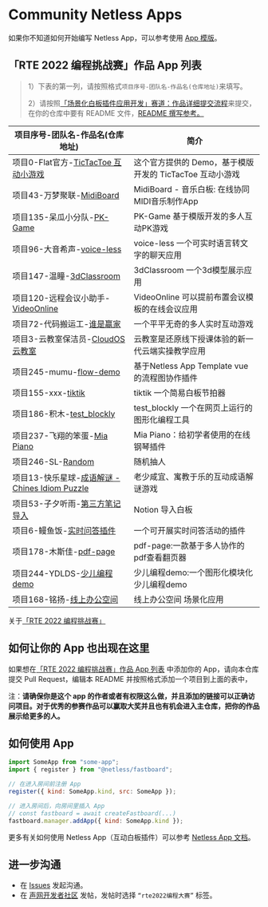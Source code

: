 # Community Netless Apps

如果你不知道如何开始编写 Netless App，可以参考使用 [App 模版](https://github.com/netless-io/community-app-template)。

## 「RTE 2022 编程挑战赛」作品 App 列表
> 1）下表的第一列，请按照格式`项目序号-团队名-作品名(仓库地址)`来填写。
> 
> 2）请按照[「场景化白板插件应用开发」赛道：作品详细提交流程](https://github.com/netless-io/community-apps/wiki/%E3%80%8C%E5%9C%BA%E6%99%AF%E5%8C%96%E7%99%BD%E6%9D%BF%E6%8F%92%E4%BB%B6%E5%BA%94%E7%94%A8%E5%BC%80%E5%8F%91%E3%80%8D%E8%B5%9B%E9%81%93%EF%BC%9A%E4%BD%9C%E5%93%81%E8%AF%A6%E7%BB%86%E6%8F%90%E4%BA%A4%E6%B5%81%E7%A8%8B)来提交，在你的仓库中要有 README 文件，[README 撰写参考。](https://github.com/netless-io/community-apps/wiki/README-%E6%92%B0%E5%86%99%E5%8F%82%E8%80%83)

| 项目序号-团队名-作品名(仓库地址)                                                          | 简介                                |
| ------------------------------------------------------------------------- | ----------------------------------- |
| 项目0-Flat官方-[TicTacToe 互动小游戏](https://github.com/Leooeloel/TicTacToe/tree/react) | 这个官方提供的 Demo，基于模版开发的 TicTacToe 互动小游戏 |
| 项目43-万梦聚联-[MidiBoard](https://github.com/CorpDreams/app-midi-board) | MidiBoard - 音乐白板: 在线协同MIDI音乐制作App |
| 项目135-呆瓜小分队-[PK-Game](https://github.com/ldyjjm/community-apps/tree/pk-game) | PK-Game 基于模版开发的多人互动PK游戏 |
| 项目96-大音希声-[voice-less](https://github.com/AvailableForTheWorld/voice-less) | voice-less 一个可实时语言转文字的聊天应用 |
| 项目147-温瞳-[3dClassroom](https://github.com/Soul-Stone/3dClassroom) | 3dClassroom 一个3d模型展示应用 |
| 项目120-远程会议小助手-[VideoOnline](https://github.com/281690733/VideoOnline.git) | VideoOnline 可以提前布置会议模板的在线会议应用 |
| 项目72-代码搬运工-[谁是赢家](https://github.com/emojiiii/crazygame) | 一个平平无奇的多人实时互动游戏 |
| 项目3-云教室保洁员-[CloudOS云教室](https://github.com/kongkang/cloud-class) | 云教室是还原线下授课体验的新一代云端实操教学应用 |
| 项目245-mumu-[flow-demo](https://github.com/mumu72738/flow-demo) | 基于Netless App Template vue的流程图协作插件 |
| 项目155-xxx-[tiktik](https://github.com/ddddouleg/tiktik) | tiktik 一个简易白板节拍器 |
| 项目186-积木-[test_blockly](https://github.com/Zasj/test_blockly/tree/vue) | test_blockly 一个在网页上运行的图形化编程工具 |
| 项目237-飞翔的笨蛋-[Mia Piano](https://github.com/syt-honey/Piano/tree/vue) | Mia Piano：给初学者使用的在线钢琴插件 |
| 项目246-SL-[Random](https://github.com/JSsheng/Random) | 随机抽人 |
| 项目13-快乐星球-[成语解谜 - Chines Idiom Puzzle](https://github.com/Zhao-hangtian/happy-star) | 老少咸宜、寓教于乐的互动成语解谜游戏 |
| 项目53-子夕听雨-[第三方笔记导入](https://github.com/lbllol365/community-app-template) | Notion 导入白板 |
| 项目6-鳗鱼饭-[实时问答插件](https://github.com/unagi-rice/real-time-qa)| 一个可开展实时问答活动的插件 |
| 项目178-木斯佳-[pdf-page](https://github.com/sakurajiajia/VR-live-room) | pdf-page:一款基于多人协作的pdf查看翻页器 |
| 项目244-YDLDS-[少儿编程demo](https://github.com/wangjiahong123/Children-programming) | 少儿编程demo:一个图形化模块化少儿编程demo |
| 项目168-铭扬-[线上办公空间](https://github.com/lumochuan-code/community-apps-plugin.git) | 线上办公空间 场景化应用 |

关于[「RTE 2022 编程挑战赛」](https://www.agora.io/cn/rte-hackathon-2022)

## 如何让你的 App 也出现在这里

如果想在[「RTE 2022 编程挑战赛」作品 App 列表](#rte-2022-编程挑战赛作品-app-列表) 中添加你的 App，请向本仓库提交 Pull Request，编辑本 README 并按照格式添加一个项目到上面的表中，

注：**请确保你是这个 app 的作者或者有权限这么做，并且添加的链接可以正确访问项目。对于优秀的参赛作品可以赢取大奖并且也有机会进入主仓库，把你的作品展示给更多的人。**

## 如何使用 App

```js
import SomeApp from "some-app";
import { register } from "@netless/fastboard";

// 在进入房间前注册 App
register({ kind: SomeApp.kind, src: SomeApp });

// 进入房间后，向房间里插入 App
// const fastboard = await createFastboard(...)
fastboard.manager.addApp({ kind: SomeApp.kind });
```

更多有关如何使用 Netless App（互动白板插件）可以参考 [Netless App 文档](https://github.com/netless-io/window-manager/blob/master/docs/develop-app.md)。

## 进一步沟通

- 在 [Issues](https://github.com/netless-io/community-apps/issues) 发起沟通。
- 在 [声网开发者社区](https://rtcdeveloper.agora.io/c/ask/128) 发帖，发帖时选择 `“rte2022编程大赛”` 标签。
